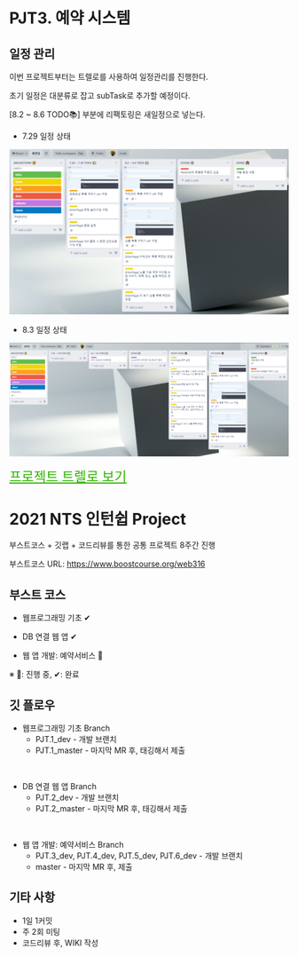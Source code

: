 # PJT3. 예약 시스템

## 일정 관리

이번 프로젝트부터는 트렐로를 사용하여 일정관리를 진행한다.

초기 일정은 대분류로 잡고 subTask로 추가할 예정이다.

[8.2 ~ 8.6 TODO📚] 부분에 리팩토링은 새일정으로 넣는다.

* 7.29 일정 상태

![image-20210729111401963](README.assets/image-20210729111401963.png)

* 8.3 일정 상태

![image-20210803133523574](README.assets/image-20210803133523574.png)

<a href="https://trello.com/invite/b/s7hPrEzk/ea484303360596b468773c23f722e6a2/pjt3" style="font-size:24px; font-weight:550; color: #2DB400;">프로젝트 트렐로 보기</a>





# 2021 NTS 인턴쉽 Project

부스트코스 + 깃랩 + 코드리뷰를 통한 공통 프로젝트 8주간 진행

부스트코스 URL: https://www.boostcourse.org/web316



## 부스트 코스

* 웹프로그래밍 기초 ✔

* DB 연결 웹 앱 ✔

* 웹 앱 개발: 예약서비스 🚢



※ 🚢: 진행 중, ✔: 완료



## 깃 플로우

* 웹프로그래밍 기초 Branch
  * PJT.1_dev - 개발 브랜치
  * PJT.1_master - 마지막 MR 후, 태깅해서 제출

<br>

* DB 연결 웹 앱  Branch
  * PJT.2_dev - 개발 브랜치
  * PJT.2_master - 마지막 MR 후, 태깅해서 제출

<br>

* 웹 앱 개발: 예약서비스  Branch
  * PJT.3_dev, PJT.4_dev, PJT.5_dev, PJT.6_dev - 개발 브랜치
  * master - 마지막 MR 후, 제출



## 기타 사항

* 1일 1커밋
* 주 2회 미팅
* 코드리뷰 후,  WIKI 작성
